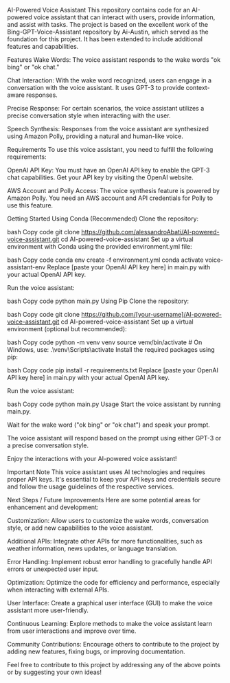 AI-Powered Voice Assistant
This repository contains code for an AI-powered voice assistant that can interact with users, provide information, and assist with tasks. The project is based on the excellent work of the Bing-GPT-Voice-Assistant repository by Ai-Austin, which served as the foundation for this project. It has been extended to include additional features and capabilities.

Features
Wake Words: The voice assistant responds to the wake words "ok bing" or "ok chat."

Chat Interaction: With the wake word recognized, users can engage in a conversation with the voice assistant. It uses GPT-3 to provide context-aware responses.

Precise Response: For certain scenarios, the voice assistant utilizes a precise conversation style when interacting with the user.

Speech Synthesis: Responses from the voice assistant are synthesized using Amazon Polly, providing a natural and human-like voice.

Requirements
To use this voice assistant, you need to fulfill the following requirements:

OpenAI API Key: You must have an OpenAI API key to enable the GPT-3 chat capabilities. Get your API key by visiting the OpenAI website.

AWS Account and Polly Access: The voice synthesis feature is powered by Amazon Polly. You need an AWS account and API credentials for Polly to use this feature.

Getting Started
Using Conda (Recommended)
Clone the repository:

bash
Copy code
git clone https://github.com/alessandroAbati/AI-powered-voice-assistant.git
cd AI-powered-voice-assistant
Set up a virtual environment with Conda using the provided environment.yml file:

bash
Copy code
conda env create -f environment.yml
conda activate voice-assistant-env
Replace [paste your OpenAI API key here] in main.py with your actual OpenAI API key.

Run the voice assistant:

bash
Copy code
python main.py
Using Pip
Clone the repository:

bash
Copy code
git clone https://github.com/[your-username]/AI-powered-voice-assistant.git
cd AI-powered-voice-assistant
Set up a virtual environment (optional but recommended):

bash
Copy code
python -m venv venv
source venv/bin/activate  # On Windows, use: .\venv\Scripts\activate
Install the required packages using pip:

bash
Copy code
pip install -r requirements.txt
Replace [paste your OpenAI API key here] in main.py with your actual OpenAI API key.

Run the voice assistant:

bash
Copy code
python main.py
Usage
Start the voice assistant by running main.py.

Wait for the wake word ("ok bing" or "ok chat") and speak your prompt.

The voice assistant will respond based on the prompt using either GPT-3 or a precise conversation style.

Enjoy the interactions with your AI-powered voice assistant!

Important Note
This voice assistant uses AI technologies and requires proper API keys. It's essential to keep your API keys and credentials secure and follow the usage guidelines of the respective services.

Next Steps / Future Improvements
Here are some potential areas for enhancement and development:

Customization: Allow users to customize the wake words, conversation style, or add new capabilities to the voice assistant.

Additional APIs: Integrate other APIs for more functionalities, such as weather information, news updates, or language translation.

Error Handling: Implement robust error handling to gracefully handle API errors or unexpected user input.

Optimization: Optimize the code for efficiency and performance, especially when interacting with external APIs.

User Interface: Create a graphical user interface (GUI) to make the voice assistant more user-friendly.

Continuous Learning: Explore methods to make the voice assistant learn from user interactions and improve over time.

Community Contributions: Encourage others to contribute to the project by adding new features, fixing bugs, or improving documentation.

Feel free to contribute to this project by addressing any of the above points or by suggesting your own ideas!
